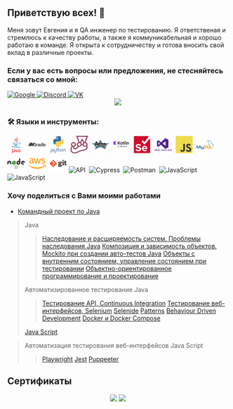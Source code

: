 ## Приветствую всех! 👋
Меня зовут Евгения и я QA инженер по тестированию.
Я ответственая и стремлюсь к качеству работы, а также я коммуникабельная и хорошо работаю в команде. Я открыта к сотрудничеству и готова вносить свой вклад в различные проекты.

### Если у вас есть вопросы или предложения, не стесняйтесь связаться со мной:
<div id = "socials" align="left"> 
<a href="https://mail.google.com/mail/u/0/#inbox?compose=jrjtXRHRKhrbLnzXQDPlrVWCJdjcJXVtqGcBgtbRSJTMsvBMVwVXMFBPzwLJPPjlZPcWClCP"> 
<img src="https://img.shields.io/badge/Google-blue?style=for-the-badge&logo=Google&logoColor=white" alt="Google"/>
  <a href="https://discordapp.com/users/1072521766829834270/"> 
<img src="https://img.shields.io/badge/Discord-blue?style=for-the-badge&logo=Discord&logoColor=white" alt="Discord"/>
  <a href="https://vk.com/evgeniyavolkova1"> 
<img src="https://img.shields.io/badge/VK-blue?style=for-the-badge&logo=VK&logoColor=white" alt="VK"/>
  </div> 
    <a/>
<div id="header" align="center">
  <img src="https://media.giphy.com/media/ZEUODEtQiUZWGg6IHR/giphy.gif"/>
</div>

### :hammer_and_wrench: Языки и инструменты:

<div>
  <img src="https://github.com/devicons/devicon/blob/master/icons/java/java-original-wordmark.svg" title="Java" alt="Java" width="40" height="40"/>&nbsp;
  <img src="https://github.com/devicons/devicon/blob/master/icons/gradle/gradle-plain-wordmark.svg" title="gradle" alt="gradle" width="40" height="40"/>&nbsp;
  <img src="https://github.com/devicons/devicon/blob/master/icons/python/python-original-wordmark.svg" title="python" alt="python" width="40" height="40"/>&nbsp;
  <img src="https://github.com/devicons/devicon/blob/master/icons/jest/jest-plain.svg" title="jest" alt="jest" width="40" height="40"/>&nbsp;
  <img src="https://github.com/devicons/devicon/blob/master/icons/groovy/groovy-original.svg" title=groovy" alt="groovy" width="40" height="40"/>&nbsp;
  <img src="https://github.com/devicons/devicon/blob/master/icons/kotlin/kotlin-original-wordmark.svg" title="/kotlin" alt="kotlin " width="40" height="40"/>&nbsp;
  <img src="https://github.com/devicons/devicon/blob/master/icons/selenium/selenium-original.svg"  title="selenium" alt="selenium" width="40" height="40"/>&nbsp;
  <img src="https://github.com/devicons/devicon/blob/master/icons/visualstudio/visualstudio-plain-wordmark.svg" title="HTML" alt="HTML" width="40" height="40"/>&nbsp;
  <img src="https://github.com/devicons/devicon/blob/master/icons/javascript/javascript-original.svg" title="JavaScript" alt="JavaScript" width="40" height="40"/>&nbsp;
  <img src="https://github.com/devicons/devicon/blob/master/icons/mysql/mysql-original-wordmark.svg" title="MySQL"  alt="MySQL" width="40" height="40"/>&nbsp;
  <img src="https://github.com/devicons/devicon/blob/master/icons/nodejs/nodejs-original-wordmark.svg" title="NodeJS" alt="NodeJS" width="40" height="40"/>&nbsp;
  <img src="https://github.com/devicons/devicon/blob/master/icons/amazonwebservices/amazonwebservices-plain-wordmark.svg" title="AWS" alt="AWS" width="40" height="40"/>&nbsp;
  <img src="https://github.com/devicons/devicon/blob/master/icons/git/git-original-wordmark.svg" title="Git" **alt="Git" width="40" height="40"/>
  <img src="https://github.com/Evgeniya1998/Evgeniya1998/assets/130440948/f5be346f-92ba-4662-b8fc-32653bc1e099"title="API" alt="API" width="40" height="40"/>&nbsp
  <img src="https://github.com/Evgeniya1998/Evgeniya1998/assets/130440948/72ece1c0-ec47-428f-b1c4-cffeeab99c08"title="Cypress" alt="Cypress" width="40" height="40"/>&nbsp
  <img src="https://github.com/Evgeniya1998/Evgeniya1998/assets/130440948/54692307-418a-40ae-829c-76521c0c7198"title="Postman" alt="Postman" width="40" height="40"/>&nbsp
 <img src="https://camo.githubusercontent.com/51402352b3fd848b850d7a822be9b2e1883f40ce9f49cc718068aa883c94e00a/68747470733a2f2f696d672e736869656c64732e696f2f62616467652f437970726573732d3137323032433f7374796c653d666f722d7468652d6261646765266c6f676f3d63797072657373266c6f676f436f6c6f723d7768697465"title="JavaScript" alt="JavaScript" width="40" height="40"/>&nbsp
 <img src="https://camo.githubusercontent.com/e0aa4b3bb9af7d3610dd65656751f3940ef645e1e3e5ff727abecec2accfb31b/68747470733a2f2f696d672e736869656c64732e696f2f62616467652f506f73746d616e2d4646364333373f7374796c653d666f722d7468652d6261646765266c6f676f3d506f73746d616e266c6f676f436f6c6f723d7768697465"title="JavaScript" alt="JavaScript" width="40" height="40"/>&nbsp
</div>

### **Хочу поделиться с Вами моими работами**
- [Командный проект по Java](https://github.com/Grdp6086/JavaQaTeamDiplomVishnyakovVolkova/tree/main)
> Java
>> [Наследование и расширяемость систем. Проблемы наследования Java](https://github.com/Evgeniya1998/dz12-1/tree/main/src)
>> [Композиция и зависимость объектов. Mockito при создании авто-тестов Java](https://github.com/Evgeniya1998/dr11-1)
>> [Объекты с внутренним состоянием, управление состоянием при тестировании](https://github.com/Evgeniya1998/dr10-1new)
>> [Объектно-ориентированное программирование и проектирование](https://github.com/Evgeniya1998/dr9-1)
>> 
> Автоматизированное тестирование Java
>> [Тестирование API, Continuous Integration](https://github.com/Evgeniya1998/rest3-1/tree/main)
>> [Тестирование веб-интерфейсов, Selenium](https://github.com/Evgeniya1998/newdz)
>> [Selenide](https://github.com/Evgeniya1998/selenidea)
>> [Patterns](https://github.com/Evgeniya1998/patterndz)
>> [Behaviour Driven Development](https://github.com/Evgeniya1998/pageObject)
>> [Docker и Docker Compose](https://github.com/Evgeniya1998/docker1/tree/main)
>>
> [Java Script](https://github.com/Evgeniya1998/bjs-2-homeworks)

> Автоматизация тестирования веб-интерфейсов Java Script
>> [Playwright](https://github.com/Evgeniya1998/jsaqa-code/blob/main/7.3/playwright/e2e/UserTest.spec.js)
>> [Jest](https://github.com/Evgeniya1998/jsaqa-code/blob/main/7.3/jest/test/unit/sortByName.test.js)
>> [Puppeeter](https://github.com/Evgeniya1998/jsaqa-code/blob/main/7.5/puppeteer-2/cinema.test.js)
>> 
## Сертификаты 

<p align='center'>
   <a href="https://github-readme-stats.vercel.app/api?username=Evgeniya1998&show_icons=true&count_private=true">
       <img height=150 src="https://github-readme-stats.vercel.app/api?username=Evgeniya1998&show_icons=true&count_private=true"/></a>
   <a href="https://github.com/Evgeniya1998/github-readme-stats">
       <img height=150 src="https://github-readme-stats.vercel.app/api/top-langs/?username=Evgeniya1998&layout=compact"/></a>
</p>







